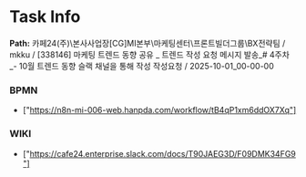 # Task Info

**Path:** 카페24(주)\본사사업장\[CG]MI본부\마케팅센터\프론트빌더그룹\BX전략팀 / mkku / [338146] 마케팅 트렌드 동향 공유 _ 트렌드 작성 요청 메시지 발송_# 4주차_- 10월 트렌드 동향 슬랙 채널을 통해 작성 작성요청 / 2025-10-01_00-00-00

### BPMN
- ["https://n8n-mi-006-web.hanpda.com/workflow/tB4qP1xm6ddOX7Xq"]

### WIKI
- ["https://cafe24.enterprise.slack.com/docs/T90JAEG3D/F09DMK34FG9"]

